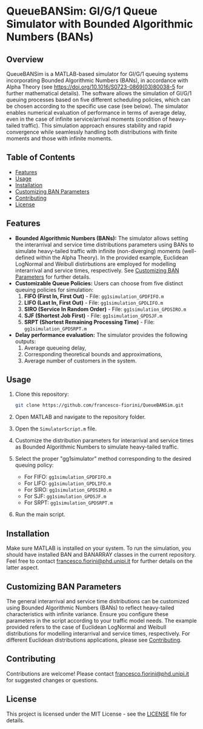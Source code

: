 # QueueBANSim: GI/G/1 Queue Simulator with Bounded Algorithmic Numbers (BANs)

## Overview
QueueBANSim is a MATLAB-based simulator for GI/G/1 queuing systems incorporating Bounded Algorithmic Numbers (BANs), in accordance with Alpha Theory (see https://doi.org/10.1016/S0723-0869(03)80038-5 for further mathematical details). The software allows the simulation of GI/G/1 queuing processes based on five different scheduling policies, which can be chosen according to the specific use case (see below). The simulator enables numerical evaluation of performance in terms of average delay, even in the case of infinite service/arrival moments (condition of heavy-tailed traffic). 
This simulation approach ensures stability and rapid convergence while seamlessly handling both distributions with finite moments and those with infinite moments.

## Table of Contents
- [Features](#features)
- [Usage](#usage)
- [Installation](#installation)
- [Customizing BAN Parameters](#customizing-ban-parameters)
- [Contributing](#contributing)
- [License](#license)

## Features
- **Bounded Algorithmic Numbers (BANs):** The simulator allows setting the interarrival and service time distributions parameters using BANs to simulate heavy-tailed traffic with infinite (non-diverging) moments (well-defined within the Alpha Theory). In the provided example, Euclidean LogNormal and Weibull distirbutions are employed for modelling interarrival and service times, respectively. See [Customizing BAN Parameters](#customizing-ban-parameters) for further details.
- **Customizable Queue Policies:** Users can choose from five distinct queuing policies for simulation:
  1. **FIFO (First In, First Out)** - File: `gg1simulation_GPDFIFO.m`
  2. **LIFO (Last In, First Out)** - File: `gg1simulation_GPDLIFO.m`
  3. **SIRO (Service In Random Order)** - File: `gg1simulation_GPDSIRO.m`
  4. **SJF (Shortest Job First)** - File: `gg1simulation_GPDSJF.m`
  5. **SRPT (Shortest Remaining Processing Time)** - File: `gg1simulation_GPDSRPT.m`
- **Delay performance evaluation:** The simulator provides the following outputs:
  1. Average queueing delay,
  2. Corresponding theoretical bounds and approximations,
  3. Average number of customers in the system.


## Usage
1. Clone this repository:
    ```bash
    git clone https://github.com/francesco-fiorini/QueueBANSim.git
    ```
2. Open MATLAB and navigate to the repository folder.

3. Open the `SimulatorScript.m` file.

4. Customize the distribution parameters for interarrival and service times as Bounded Algorithmic Numbers to simulate heavy-tailed traffic.

5. Select the proper "gg1simulator" method corresponding to the desired queuing policy:
   - For FIFO: `gg1simulation_GPDFIFO.m`
   - For LIFO: `gg1simulation_GPDLIFO.m`
   - For SIRO: `gg1simulation_GPDSIRO.m`
   - For SJF: `gg1simulation_GPDSJF.m`
   - For SRPT: `gg1simulation_GPDSRPT.m`

6. Run the main script.

## Installation
Make sure MATLAB is installed on your system. To run the simulation, you should have installed BAN and BANARRAY classes in the current repository. Feel free to contact francesco.fiorini@phd.unipi.it for further details on the latter aspect.

## Customizing BAN Parameters
The general interarrival and service time distributions can be customized using Bounded Algorithmic Numbers (BANs) to reflect heavy-tailed characteristics with infinite variance. Ensure you configure these parameters in the script according to your traffic model needs. The example provided refers to the case of Euclidean LogNormal and Weibull distributions for modelling interarrival and service times, respectively. For different Euclidean distributions applications, please see [Contributing](#contributing).

## Contributing
Contributions are welcome! Please contact francesco.fiorini@phd.unipi.it for suggested changes or questions.

## License
This project is licensed under the MIT License - see the [LICENSE](LICENSE) file for details.
